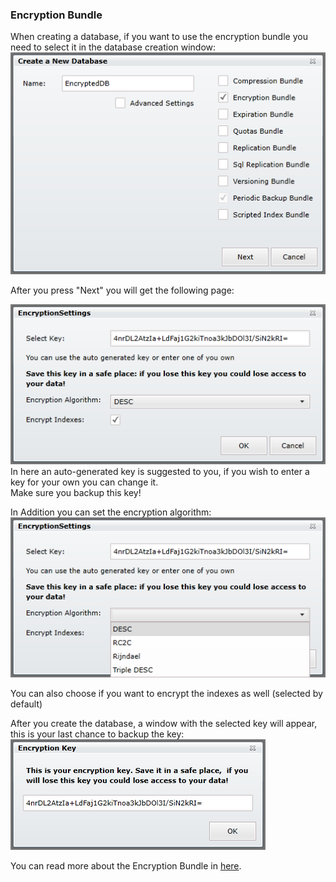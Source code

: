 
### Encryption Bundle
When creating a database, if you want to use the encryption bundle you need to select it in the database creation window:  
![Tasks Fig 1](Images/studio_encryption_1.PNG)  

After you press "Next" you will get the following page:  

![Tasks Fig 2](Images/studio_encryption_2.PNG)  
In here an auto-generated key is suggested to you, if you wish to enter a key for your own you can change it.  
Make sure you backup this key!  

In Addition you can set the encryption algorithm:  
![Tasks Fig 4](Images/studio_encryption_4.PNG)  

You can also choose if you want to encrypt the indexes as well (selected by default)


After you create the database, a window with the selected key will appear, this is your last chance to backup the key:  
![Tasks Fig 3](Images/studio_encryption_3.PNG)  

You can read more about the Encryption Bundle in [here](../../server/extending/bundles/encryption).
